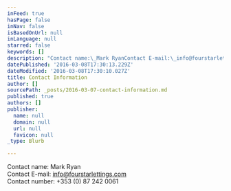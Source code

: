 ```yaml
---
inFeed: true
hasPage: false
inNav: false
isBasedOnUrl: null
inLanguage: null
starred: false
keywords: []
description: "Contact name:\_Mark RyanContact E-mail:\_info@fourstarlettings.comContact number: +353 (0)87 242 0061"
datePublished: '2016-03-08T17:30:13.229Z'
dateModified: '2016-03-08T17:30:10.027Z'
title: Contact Information
author: []
sourcePath: _posts/2016-03-07-contact-information.md
published: true
authors: []
publisher:
  name: null
  domain: null
  url: null
  favicon: null
_type: Blurb

---
```

Contact name: Mark Ryan  
Contact E-mail: info@fourstarlettings.com  
Contact number: +353 (0) 87 242 0061